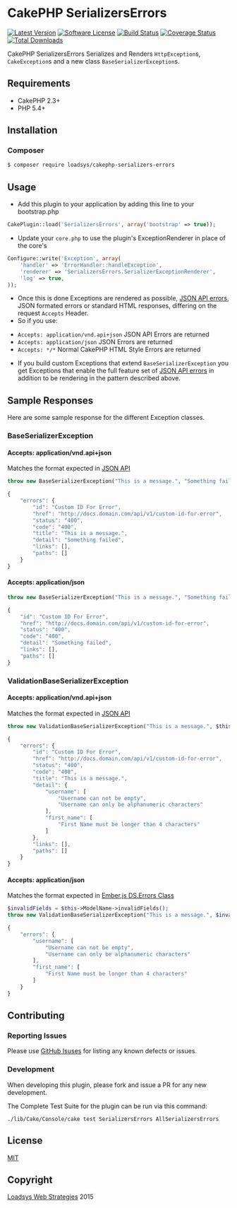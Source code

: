 # CakePHP SerializersErrors

[![Latest Version](https://img.shields.io/github/release/loadsys/CakePHP-Serializers-Errors.svg?style=flat-square)](https://github.com/loadsys/CakePHP-Serializers-Errors/releases)
[![Software License](https://img.shields.io/badge/license-MIT-brightgreen.svg?style=flat-square)](LICENSE.md)
[![Build Status](https://travis-ci.org/loadsys/CakePHP-Serializers-Errors.svg?branch=master&style=flat-square)](https://travis-ci.org/loadsys/CakePHP-Serializers-Errors)
[![Coverage Status](https://coveralls.io/repos/loadsys/CakePHP-Serializers-Errors/badge.svg)](https://coveralls.io/r/loadsys/CakePHP-Serializers-Errors)
[![Total Downloads](https://img.shields.io/packagist/dt/loadsys/cakephp-serializers-errors.svg?style=flat-square)](https://packagist.org/packages/loadsys/cakephp-serializers-errors)

CakePHP SerializersErrors Serializes and Renders `HttpException`s, `CakeException`s and a new class
`BaseSerializerException`s.

## Requirements

* CakePHP 2.3+
* PHP 5.4+

## Installation

### Composer

````bash
$ composer require loadsys/cakephp-serializers-errors
````

## Usage

* Add this plugin to your application by adding this line to your bootstrap.php

````php
CakePlugin::load('SerializersErrors', array('bootstrap' => true));
````
* Update your `core.php` to use the plugin's ExceptionRenderer in place of the core's

```php
Configure::write('Exception', array(
	'handler' => 'ErrorHandler::handleException',
	'renderer' => 'SerializersErrors.SerializerExceptionRenderer',
	'log' => true,
));
```

* Once this is done Exceptions are rendered as possible, [JSON API errors](http://jsonapi.org/format/#errors), 
JSON formated errors or standard HTML responses, differing on the request `Accepts` Header. 
* So if you use:
 - `Accepts: application/vnd.api+json` JSON API Errors are returned
 - `Accepts: application/json` JSON Errors are returned
 - `Accepts: */*` Normal CakePHP HTML Style Errors are returned
* If you build custom Exceptions that extend `BaseSerializerException` you get 
Exceptions that enable the full feature set of [JSON API errors](http://jsonapi.org/format/#errors)
in addition to be rendering in the pattern described above.

## Sample Responses

Here are some sample response for the different Exception classes.

### BaseSerializerException

#### Accepts: application/vnd.api+json

Matches the format expected in [JSON API](http://jsonapi.org/format/#errors)

```php
throw new BaseSerializerException("This is a message.", "Something failed", 400, "Custom ID For Error", "http://docs.domain.com/api/v1/custom-id-for-error", array(), array())
```

```javascript
{
	"errors": {
		"id": "Custom ID For Error",
		"href": "http://docs.domain.com/api/v1/custom-id-for-error",
		"status": "400",
		"code": "400",
		"title": "This is a message.",
		"detail": "Something failed",
		"links": [],
		"paths": []
	}
}
```

#### Accepts: application/json

```php
throw new BaseSerializerException("This is a message.", "Something failed", 400, "Custom ID For Error", "http://docs.domain.com/api/v1/custom-id-for-error", array(), array())
```

```javascript
{
	"id": "Custom ID For Error",
	"href": "http://docs.domain.com/api/v1/custom-id-for-error",
	"status": "400",
	"code": "400",
	"detail": "Something failed",
	"links": [],
	"paths": []
}
```

### ValidationBaseSerializerException

#### Accepts: application/vnd.api+json

Matches the format expected in [JSON API](http://jsonapi.org/format/#errors)

```php
throw new ValidationBaseSerializerException("This is a message.", $this->ModelName->invalidFields(), 422, "Custom ID For Error", "http://docs.domain.com/api/v1/custom-id-for-error", array(), array())
```

```javascript
{
	"errors": {
		"id": "Custom ID For Error",
		"href": "http://docs.domain.com/api/v1/custom-id-for-error",
		"status": "400",
		"code": "400",
		"title": "This is a message.",
		"detail": {
			"username": [
				"Username can not be empty",
				"Username can only be alphanumeric characters"
			],
			"first_name": [
				"First Name must be longer than 4 characters"
			]
		},
		"links": [],
		"paths": []
	}
}
```

#### Accepts: application/json

Matches the format expected in [Ember.js DS.Errors Class](http://emberjs.com/api/data/classes/DS.Errors.html)

```php
$invalidFields = $this->ModelName->invalidFields();
throw new ValidationBaseSerializerException("This is a message.", $invalidFields, 422, "Custom ID For Error", "http://docs.domain.com/api/v1/custom-id-for-error", array(), array())
```

```javascript
{
	"errors": {
		"username": [
			"Username can not be empty",
			"Username can only be alphanumeric characters"
		],
		"first_name": [
			"First Name must be longer than 4 characters"
		]
	}
}
```

## Contributing

### Reporting Issues

Please use [GitHub Isuses](https://github.com/loadsys/CakePHP-Serializers-Errors/issues) for listing any known defects or issues.

### Development

When developing this plugin, please fork and issue a PR for any new development.

The Complete Test Suite for the plugin can be run via this command:

`./lib/Cake/Console/cake test SerializersErrors AllSerializersErrors`

## License ##

[MIT](https://github.com/loadsys/CakePHP-Serializers-Errors/blob/master/LICENSE.md)


## Copyright ##

[Loadsys Web Strategies](http://www.loadsys.com) 2015
